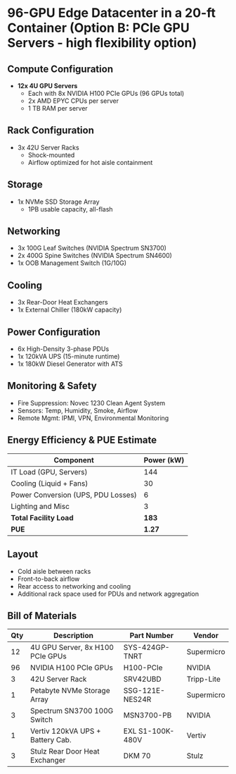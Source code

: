 
# 96-GPU Edge Datacenter in a 20-ft Container (Option B: PCIe GPU Servers - high flexibility option)

## Compute Configuration

- **12x 4U GPU Servers**
  - Each with 8x NVIDIA H100 PCIe GPUs (96 GPUs total)
  - 2x AMD EPYC CPUs per server
  - 1 TB RAM per server

## Rack Configuration

- 3x 42U Server Racks
  - Shock-mounted
  - Airflow optimized for hot aisle containment

## Storage

- 1x NVMe SSD Storage Array
  - 1PB usable capacity, all-flash

## Networking

- 3x 100G Leaf Switches (NVIDIA Spectrum SN3700)
- 2x 400G Spine Switches (NVIDIA Spectrum SN4600)
- 1x OOB Management Switch (1G/10G)

## Cooling

- 3x Rear-Door Heat Exchangers
- 1x External Chiller (180kW capacity)

## Power Configuration

- 6x High-Density 3-phase PDUs
- 1x 120kVA UPS (15-minute runtime)
- 1x 180kW Diesel Generator with ATS

## Monitoring & Safety

- Fire Suppression: Novec 1230 Clean Agent System
- Sensors: Temp, Humidity, Smoke, Airflow
- Remote Mgmt: IPMI, VPN, Environmental Monitoring

## Energy Efficiency & PUE Estimate

| Component                            | Power (kW) |
|--------------------------------------|------------|
| IT Load (GPU, Servers)               | 144        |
| Cooling (Liquid + Fans)              | 30         |
| Power Conversion (UPS, PDU Losses)   | 6          |
| Lighting and Misc                    | 3          |
| **Total Facility Load**              | **183**    |
| **PUE**                              | **1.27**   |

## Layout

- Cold aisle between racks
- Front-to-back airflow
- Rear access to networking and cooling
- Additional rack space used for PDUs and network aggregation

## Bill of Materials 

| Qty | Description                         | Part Number        | Vendor     |
|-----|-------------------------------------|--------------------|------------|
| 12  | 4U GPU Server, 8x H100 PCIe GPUs    | SYS-424GP-TNRT     | Supermicro |
| 96  | NVIDIA H100 PCIe GPUs               | H100-PCIe          | NVIDIA     |
| 3   | 42U Server Rack                     | SRV42UBD           | Tripp-Lite |
| 1   | Petabyte NVMe Storage Array         | SSG-121E-NES24R    | Supermicro |
| 3   | Spectrum SN3700 100G Switch         | MSN3700-PB         | NVIDIA     |
| 1   | Vertiv 120kVA UPS + Battery Cab.    | EXL S1-100K-480V   | Vertiv     |
| 3   | Stulz Rear Door Heat Exchanger      | DKM 70             | Stulz      |

